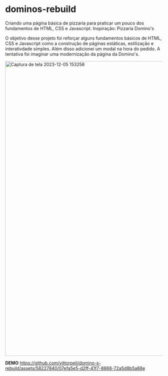 # dominos-rebuild
Criando uma página básica de pizzaria para praticar um pouco dos fundamentos de HTML, CSS e Javascript.  Inspiração: Pizzaria Domino's

O objetivo desse projeto foi reforçar alguns fundamentos básicos de HTML, CSS e Javascript como a construção de páginas estáticas, estilização e interativdade simples.
Além disso adicionei um modal na hora do pedido. A tentativa foi imaginar uma modernização da página da Domino's.

<img width="942" alt="Captura de tela 2023-12-05 153256" src="https://github.com/vittorpeli/domino-s-rebuild/assets/58227840/2dcbeaa8-2252-405f-a82d-ff62f1bf424a">

**DEMO**
https://github.com/vittorpeli/domino-s-rebuild/assets/58227840/07efa5e5-d2ff-41f7-8868-72a5d8b5a88e


